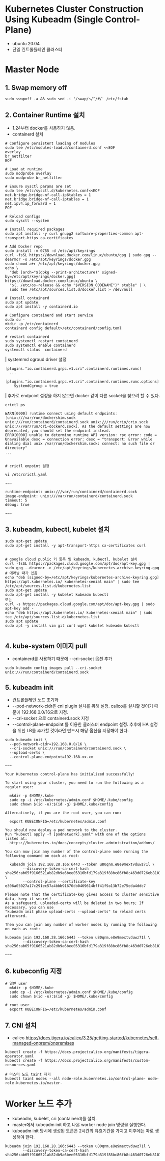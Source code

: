 # **Kubernetes Cluster Construction Using Kubeadm (Single Control-Plane)**
 - ubuntu 20.04
 - 단일 컨트롤플레인 클러스터

 
# **Master Node**
 ## 1. Swap memory off
 ```
 sudo swapoff -a && sudo sed -i '/swap/s/^/#/' /etc/fstab
 ```

 ## 2. Container Runtime 설치
 - 1.24부터 docker를 사용하지 않음.
 - containerd 설치

```
# Configure persistent loading of modules
sudo tee /etc/modules-load.d/containerd.conf <<EOF
overlay
br_netfilter
EOF

# Load at runtime
sudo modprobe overlay
sudo modprobe br_netfilter

# Ensure sysctl params are set
sudo tee /etc/sysctl.d/kubernetes.conf<<EOF
net.bridge.bridge-nf-call-ip6tables = 1
net.bridge.bridge-nf-call-iptables = 1
net.ipv4.ip_forward = 1
EOF

# Reload configs
sudo sysctl --system

# Install required packages
sudo apt install -y curl gnupg2 software-properties-common apt-transport-https ca-certificates

# Add Docker repo
sudo install -m 0755 -d /etc/apt/keyrings
curl -fsSL https://download.docker.com/linux/ubuntu/gpg | sudo gpg --dearmor -o /etc/apt/keyrings/docker.gpg
sudo chmod a+r /etc/apt/keyrings/docker.gpg
echo \
  "deb [arch="$(dpkg --print-architecture)" signed-by=/etc/apt/keyrings/docker.gpg] https://download.docker.com/linux/ubuntu \
  "$(. /etc/os-release && echo "$VERSION_CODENAME")" stable" | \
  sudo tee /etc/apt/sources.list.d/docker.list > /dev/null

# Install containerd
sudo apt update
sudo apt install -y containerd.io

# Configure containerd and start service
sudo su -
mkdir -p /etc/containerd
containerd config default>/etc/containerd/config.toml

# restart containerd
sudo systemctl restart containerd
sudo systemctl enable containerd
systemctl status  containerd
```    
    
| systemmd cgroud driver 설정
```
[plugins."io.containerd.grpc.v1.cri".containerd.runtimes.runc]
  ...
  [plugins."io.containerd.grpc.v1.cri".containerd.runtimes.runc.options]
    SystemdCgroup = true
```    
    
| 추가로 endpoint 설정을 하지 않으면 docker 같이 다른 socket을 찾으려 할 수 있다.
```
crictl ps

WARN[0000] runtime connect using default endpoints: [unix:///var/run/dockershim.sock unix:///run/containerd/containerd.sock unix:///run/crio/crio.sock unix:///var/run/cri-dockerd.sock]. As the default settings are now deprecated, you should set the endpoint instead.
ERRO[0000] unable to determine runtime API version: rpc error: code = Unavailable desc = connection error: desc = "transport: Error while dialing dial unix /var/run/dockershim.sock: connect: no such file or directory"
...


# crictl enpoint 설정

vi /etc/crictl.yaml

~~~

runtime-endpoint: unix:///var/run/containerd/containerd.sock
image-endpoint: unix:///var/run/containerd/containerd.sock
timeout: 5
debug: true

~~~
```



## 3. kubeadm, kubectl, kubelet 설치
```
sudo apt-get update
sudo apt-get install -y apt-transport-https ca-certificates curl


# google cloud public 키 등록 및 kubeadm, kubectl, kubelet 설치
curl -fsSL https://packages.cloud.google.com/apt/doc/apt-key.gpg | sudo gpg --dearmor -o /etc/apt/keyrings/kubernetes-archive-keyring.gpg    # 에러날 때가 있음
echo "deb [signed-by=/etc/apt/keyrings/kubernetes-archive-keyring.gpg] https://apt.kubernetes.io/ kubernetes-xenial main" | sudo tee /etc/apt/sources.list.d/kubernetes.list
sudo apt-get update
sudo apt-get install -y kubelet kubeadm kubectl
또는
curl -s https://packages.cloud.google.com/apt/doc/apt-key.gpg | sudo apt-key add -
echo "deb https://apt.kubernetes.io/ kubernetes-xenial main" | sudo tee /etc/apt/sources.list.d/kubernetes.list
sudo apt update
sudo apt -y install vim git curl wget kubelet kubeadm kubectl


```

## 4. kube-system 이미지 pull
- containerd를 사용하기 때문에 --cri-socket 옵션 추가

```
sudo kubeadm config images pull --cri-socket unix:///run/containerd/containerd.sock
```


## 5. kubeadm init
- 컨트롤플레인 노드 초기화
- --pod-network-cidr은 cni plugin 설치를 위해 설정. calico를 설치할 것이기 때문에 192.168.0.0/16으로 지정.
- --cri-socket 으로 containerd.sock 지정
- --control-plane-endpoint 를 이용한 클러스터 endpoint 설정. 추후에 HA 설정을 위한 LB를 추가할 것이라면 반드시 해당 옵션을 지정해야 한다.
```
sudo kubeadm init \
  --pod-network-cidr=192.168.0.0/16 \
  --cri-socket unix:///run/containerd/containerd.sock \
  --upload-certs \
  --control-plane-endpoint=192.168.xx.xx

~~~

Your Kubernetes control-plane has initialized successfully!

To start using your cluster, you need to run the following as a regular user:

  mkdir -p $HOME/.kube
  sudo cp -i /etc/kubernetes/admin.conf $HOME/.kube/config
  sudo chown $(id -u):$(id -g) $HOME/.kube/config

Alternatively, if you are the root user, you can run:

  export KUBECONFIG=/etc/kubernetes/admin.conf

You should now deploy a pod network to the cluster.
Run "kubectl apply -f [podnetwork].yaml" with one of the options listed at:
  https://kubernetes.io/docs/concepts/cluster-administration/addons/

You can now join any number of the control-plane node running the following command on each as root:

  kubeadm join 192.168.28.166:6443 --token u80qnm.e8e9mextvduwz71l \
        --discovery-token-ca-cert-hash sha256:ab65f9166521ab82db9a6bee05316bfd179a319f88bc86fb8c463d0726eb8101 \
        --control-plane --certificate-key e306a05027a17c291ec57a4bbb91670db0469614bff41f9a13b72e75eda4ddc7

Please note that the certificate-key gives access to cluster sensitive data, keep it secret!
As a safeguard, uploaded-certs will be deleted in two hours; If necessary, you can use
"kubeadm init phase upload-certs --upload-certs" to reload certs afterward.

Then you can join any number of worker nodes by running the following on each as root:

kubeadm join 192.168.28.166:6443 --token u80qnm.e8e9mextvduwz71l \
        --discovery-token-ca-cert-hash sha256:ab65f9166521ab82db9a6bee05316bfd179a319f88bc86fb8c463d0726eb8101

~~~  
```
## 6. kubeconfig 지정
```
# 일반 user
  mkdir -p $HOME/.kube
  sudo cp -i /etc/kubernetes/admin.conf $HOME/.kube/config
  sudo chown $(id -u):$(id -g) $HOME/.kube/config

# root user
  export KUBECONFIG=/etc/kubernetes/admin.conf

```

## 7. CNI 설치
- calico
https://docs.tigera.io/calico/3.25/getting-started/kubernetes/self-managed-onprem/onpremises
```
kubectl create -f https://docs.projectcalico.org/manifests/tigera-operator.yaml
kubectl create -f https://docs.projectcalico.org/manifests/custom-resources.yaml

# 마스터 노드 taint 제거
kubectl taint nodes --all node-role.kubernetes.io/control-plane- node-role.kubernetes.io/master-
```

# **Worker 노드 추가**
- kubeadm, kubelet, cri (containerd)를 설치.
- master에서 kubeadm init 하고 나온 worker node join 명령을 실행한다.
- kubeadm init 당시에 생성된 토큰은 2시간의 유효기간을 가지고 이후에는 따로 생성해야 한다.
```
kubeadm join 192.168.28.166:6443 --token u80qnm.e8e9mextvduwz71l \
        --discovery-token-ca-cert-hash sha256:ab65f9166521ab82db9a6bee05316bfd179a319f88bc86fb8c463d0726eb8101
```

